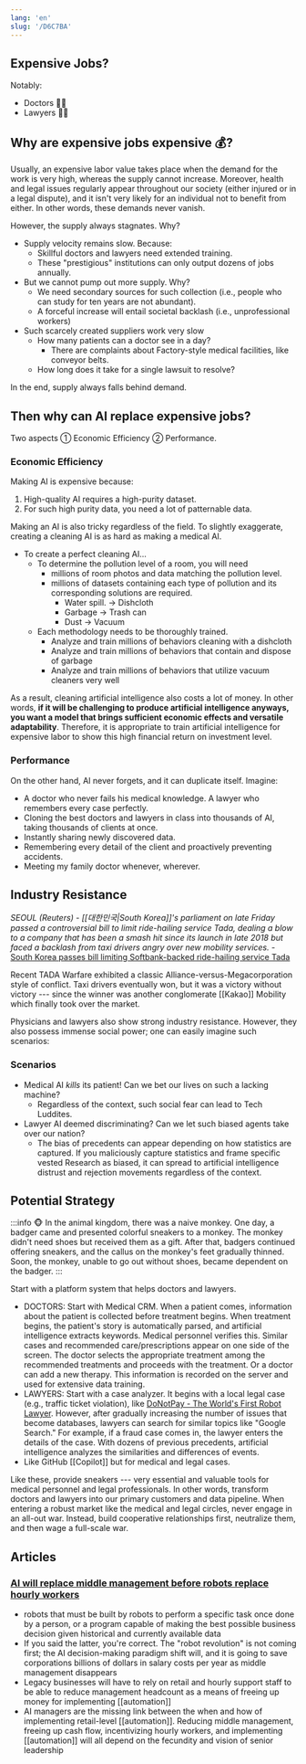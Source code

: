 ```yaml
---
lang: 'en'
slug: '/D6C7BA'
---
```


## Expensive Jobs?

Notably:

- Doctors 🧑‍⚕️
- Lawyers 🧑‍⚖️

## Why are expensive jobs expensive 💰?

Usually, an expensive labor value takes place when the demand for the work is very high, whereas the supply cannot increase. Moreover, health and legal issues regularly appear throughout our society (either injured or in a legal dispute), and it isn't very likely for an individual not to benefit from either. In other words, these demands never vanish.

However, the supply always stagnates. Why?

- Supply velocity remains slow. Because:
  - Skillful doctors and lawyers need extended training.
  - These "prestigious" institutions can only output dozens of jobs annually.
- But we cannot pump out more supply. Why?
  - We need secondary sources for such collection (i.e., people who can study for ten years are not abundant).
  - A forceful increase will entail societal backlash (i.e., unprofessional workers)
- Such scarcely created suppliers work very slow
  - How many patients can a doctor see in a day?
    - There are complaints about Factory-style medical facilities, like conveyor belts.
  - How long does it take for a single lawsuit to resolve?

In the end, supply always falls behind demand.

## Then why can AI replace expensive jobs?

Two aspects ① Economic Efficiency ② Performance.

### Economic Efficiency

Making AI is expensive because:

1.  High-quality AI requires a high-purity dataset.
2.  For such high purity data, you need a lot of patternable data.

Making an AI is also tricky regardless of the field. To slightly exaggerate, creating a cleaning AI is as hard as making a medical AI.

- To create a perfect cleaning AI...
  - To determine the pollution level of a room, you will need
    - millions of room photos and data matching the pollution level.
    - millions of datasets containing each type of pollution and its corresponding solutions are required.
      - Water spill. → Dishcloth
      - Garbage → Trash can
      - Dust → Vacuum
  - Each methodology needs to be thoroughly trained.
    - Analyze and train millions of behaviors cleaning with a dishcloth
    - Analyze and train millions of behaviors that contain and dispose of garbage
    - Analyze and train millions of behaviors that utilize vacuum cleaners very well

As a result, cleaning artificial intelligence also costs a lot of money. In other words, **if it will be challenging to produce artificial intelligence anyways, you want a model that brings sufficient economic effects and versatile adaptability**. Therefore, it is appropriate to train artificial intelligence for expensive labor to show this high financial return on investment level.

### Performance

On the other hand, AI never forgets, and it can duplicate itself. Imagine:

- A doctor who never fails his medical knowledge. A lawyer who remembers every case perfectly.
- Cloning the best doctors and lawyers in class into thousands of AI, taking thousands of clients at once.
- Instantly sharing newly discovered data.
- Remembering every detail of the client and proactively preventing accidents.
- Meeting my family doctor whenever, wherever.

## Industry Resistance

_SEOUL (Reuters) - [[대한민국|South Korea]]'s parliament on late Friday passed a controversial bill to limit ride-hailing service Tada, dealing a blow to a company that has been a smash hit since its launch in late 2018 but faced a backlash from taxi drivers angry over new mobility services._ - [South Korea passes bill limiting Softbank-backed ride-hailing service Tada](https://www.reuters.com/article/us-socar-taxi/south-korea-passes-bill-limiting-softbank-backed-ride-hailing-service-tada-idUSKBN20T30P)

Recent TADA Warfare exhibited a classic Alliance-versus-Megacorporation style of conflict. Taxi drivers eventually won, but it was a victory without victory --- since the winner was another conglomerate [[Kakao]] Mobility which finally took over the market.

Physicians and lawyers also show strong industry resistance. However, they also possess immense social power; one can easily imagine such scenarios:

### Scenarios

- Medical AI _kills_ its patient! Can we bet our lives on such a lacking machine?
  - Regardless of the context, such social fear can lead to Tech Luddites.
- Lawyer AI deemed discriminating? Can we let such biased agents take over our nation?
  - The bias of precedents can appear depending on how statistics are captured. If you maliciously capture statistics and frame specific vested Research as biased, it can spread to artificial intelligence distrust and rejection movements regardless of the context.

## Potential Strategy

:::info 🐵
In the animal kingdom, there was a naive monkey. One day, a badger came and presented colorful sneakers to a monkey. The monkey didn't need shoes but received them as a gift. After that, badgers continued offering sneakers, and the callus on the monkey's feet gradually thinned. Soon, the monkey, unable to go out without shoes, became dependent on the badger.
:::

Start with a platform system that helps doctors and lawyers.

- DOCTORS: Start with Medical CRM. When a patient comes, information about the patient is collected before treatment begins. When treatment begins, the patient's story is automatically parsed, and artificial intelligence extracts keywords. Medical personnel verifies this. Similar cases and recommended care/prescriptions appear on one side of the screen. The doctor selects the appropriate treatment among the recommended treatments and proceeds with the treatment. Or a doctor can add a new therapy. This information is recorded on the server and used for extensive data training.
- LAWYERS: Start with a case analyzer. It begins with a local legal case (e.g., traffic ticket violation), like [DoNotPay - The World's First Robot Lawyer](https://donotpay.com/). However, after gradually increasing the number of issues that become databases, lawyers can search for similar topics like "Google Search." For example, if a fraud case comes in, the lawyer enters the details of the case. With dozens of previous precedents, artificial intelligence analyzes the similarities and differences of events.
- Like GitHub [[Copilot]] but for medical and legal cases.

Like these, provide sneakers --- very essential and valuable tools for medical personnel and legal professionals. In other words, transform doctors and lawyers into our primary customers and data pipeline. When entering a robust market like the medical and legal circles, never engage in an all-out war. Instead, build cooperative relationships first, neutralize them, and then wage a full-scale war.

## Articles

### [AI will replace middle management before robots replace hourly workers](https://chatterhead.bearblog.dev/ai-will-replace-middle-management-not-hourly-workers/)

- robots that must be built by robots to perform a specific task once done by a person, or a program capable of making the best possible business decision given historical and currently available data
- If you said the latter, you're correct. The "robot revolution" is not coming first; the AI decision-making paradigm shift will, and it is going to save corporations billions of dollars in salary costs per year as middle management disappears
- Legacy businesses will have to rely on retail and hourly support staff to be able to reduce management headcount as a means of freeing up money for implementing [[automation]]
- AI managers are the missing link between the when and how of implementing retail-level [[automation]]. Reducing middle management, freeing up cash flow, incentivizing hourly workers, and implementing [[automation]] will all depend on the fecundity and vision of senior leadership
